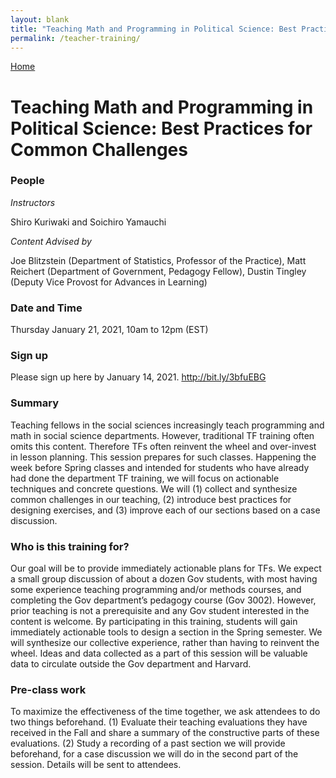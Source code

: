 ```yaml
---
layout: blank
title: "Teaching Math and Programming in Political Science: Best Practices for Common Challenges"
permalink: /teacher-training/
---
```


<a href="/">Home</a>


# Teaching Math and Programming in Political Science: Best Practices for Common Challenges

### People

_Instructors_

Shiro Kuriwaki and Soichiro Yamauchi

_Content Advised by_

Joe Blitzstein (Department of Statistics, Professor of the Practice),
Matt Reichert (Department of Government, Pedagogy Fellow), 
Dustin Tingley (Deputy Vice Provost for Advances in Learning)

### Date and Time
Thursday January 21, 2021,  10am to 12pm (EST)

### Sign up
Please sign up here by January 14, 2021. <http://bit.ly/3bfuEBG>

### Summary
Teaching fellows in the social sciences increasingly teach programming and math in social science departments.  However, traditional TF training often omits this content. Therefore TFs often reinvent the wheel and over-invest in lesson planning. This session prepares for such classes.  Happening the week before Spring classes and intended for students who have already had done the department TF training, we will focus on actionable techniques and concrete questions. We will (1) collect and synthesize common challenges in our teaching, (2) introduce best practices for designing exercises, and (3) improve each of our sections based on a case discussion.

### Who is this training for?
Our goal will be to provide immediately actionable plans for TFs.  We expect a small group discussion of about a dozen Gov students,  with most having some experience teaching programming and/or methods courses, and completing the Gov department’s pedagogy course (Gov 3002). However, prior teaching is not a prerequisite and any Gov student interested in the content is welcome.  By participating in this training, students will gain immediately actionable tools to design a section in the Spring semester.  We will synthesize our collective experience, rather than having to reinvent the wheel.  Ideas and data collected as a part of this session will be valuable data to circulate outside the Gov department and Harvard.

### Pre-class work
To maximize the effectiveness of the time together, we ask attendees to do two things beforehand. (1) Evaluate their teaching evaluations they have received in the Fall and share a summary of the constructive parts of these evaluations. (2) Study a recording of a past section we will provide beforehand, for a case discussion we will do in the second part of the session.  Details will be sent to attendees.

